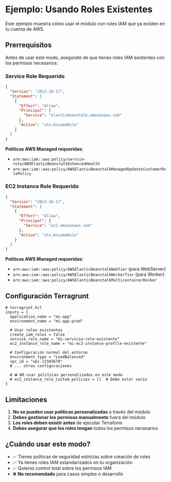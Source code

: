 # Ejemplo: Usando Roles Existentes

Este ejemplo muestra cómo usar el módulo con roles IAM que ya existen en tu cuenta de AWS.

## Prerrequisitos

Antes de usar este modo, asegúrate de que tienes roles IAM existentes con los permisos necesarios:

### Service Role Requerido

```json
{
  "Version": "2012-10-17",
  "Statement": [
    {
      "Effect": "Allow",
      "Principal": {
        "Service": "elasticbeanstalk.amazonaws.com"
      },
      "Action": "sts:AssumeRole"
    }
  ]
}
```

**Políticas AWS Managed requeridas:**
- `arn:aws:iam::aws:policy/service-role/AWSElasticBeanstalkEnhancedHealth`
- `arn:aws:iam::aws:policy/AWSElasticBeanstalkManagedUpdatesCustomerRolePolicy`

### EC2 Instance Role Requerido

```json
{
  "Version": "2012-10-17", 
  "Statement": [
    {
      "Effect": "Allow",
      "Principal": {
        "Service": "ec2.amazonaws.com"
      },
      "Action": "sts:AssumeRole"
    }
  ]
}
```

**Políticas AWS Managed requeridas:**
- `arn:aws:iam::aws:policy/AWSElasticBeanstalkWebTier` (para WebServer)
- `arn:aws:iam::aws:policy/AWSElasticBeanstalkWorkerTier` (para Worker)
- `arn:aws:iam::aws:policy/AWSElasticBeanstalkMulticontainerDocker`

## Configuración Terragrunt

```hcl
# terragrunt.hcl
inputs = {
  application_name = "mi-app"
  environment_name = "mi-app-prod"
  
  # Usar roles existentes
  create_iam_roles = false
  service_role_name = "mi-servicio-role-existente"
  ec2_instance_role_name = "mi-ec2-instance-profile-existente"
  
  # Configuración normal del entorno
  environment_type = "LoadBalanced"
  vpc_id = "vpc-12345678"
  # ... otras configuraciones
  
  # ❌ NO usar políticas personalizadas en este modo
  # ec2_instance_role_custom_policies = []  # Debe estar vacío
}
```

## Limitaciones

1. **No se pueden usar políticas personalizadas** a través del módulo
2. **Debes gestionar los permisos manualmente** fuera del módulo
3. **Los roles deben existir antes** de ejecutar Terraform
4. **Debes asegurar que los roles tengan** todos los permisos necesarios

## ¿Cuándo usar este modo?

- ✅ Tienes políticas de seguridad estrictas sobre creación de roles
- ✅ Ya tienes roles IAM estandarizados en tu organización
- ✅ Quieres control total sobre los permisos IAM
- ❌ **No recomendado** para casos simples o desarrollo
